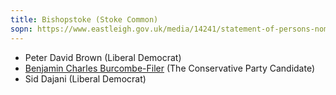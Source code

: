 ```yaml
---
title: Bishopstoke (Stoke Common)
sopn: https://www.eastleigh.gov.uk/media/14241/statement-of-persons-nominated-parish.pdf
---
```


- Peter David Brown (Liberal Democrat)
- [Benjamin Charles Burcombe-Filer](https://whocanivotefor.co.uk/person/29096/ben-burcombe-filer) (The Conservative Party Candidate)
- Sid Dajani (Liberal Democrat)
